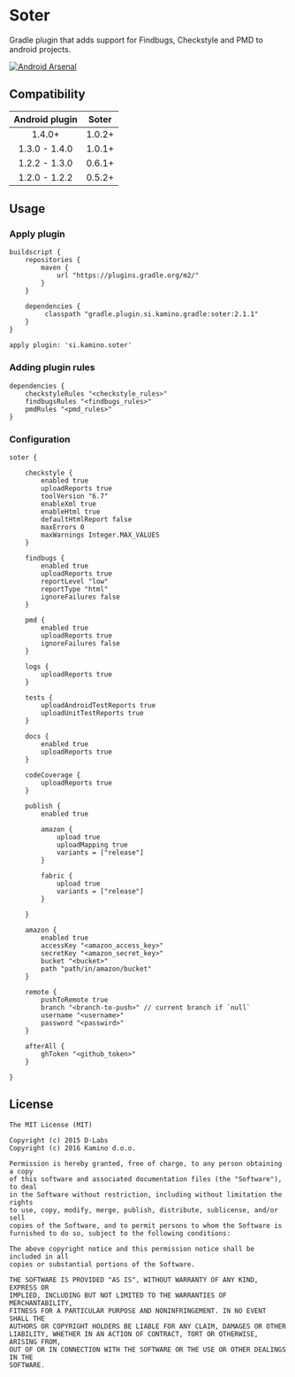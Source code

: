 # Soter

Gradle plugin that adds support for Findbugs, Checkstyle and PMD to android projects.

[![Android Arsenal](https://img.shields.io/badge/Android%20Arsenal-Soter-brightgreen.svg?style=flat)](http://android-arsenal.com/details/1/1842)

## Compatibility

| Android plugin | Soter  |
| :------------: | :----: |
| 1.4.0+         | 1.0.2+ |
| 1.3.0 - 1.4.0  | 1.0.1+ |
| 1.2.2 - 1.3.0  | 0.6.1+ |
| 1.2.0 - 1.2.2  | 0.5.2+ |

## Usage

### Apply plugin

    buildscript {
        repositories {
            maven {
                url "https://plugins.gradle.org/m2/"
            }
        }
    
        dependencies {
             classpath "gradle.plugin.si.kamino.gradle:soter:2.1.1"
        }
    }
    
    apply plugin: 'si.kamino.soter'
    
### Adding plugin rules

    dependencies {
        checkstyleRules "<checkstyle_rules>"
        findbugsRules "<findbugs_rules>"
        pmdRules "<pmd_rules>"
    }
    
### Configuration

    soter {
        
        checkstyle {
            enabled true
            uploadReports true
            toolVersion "6.7"
            enableXml true
            enableHtml true
            defaultHtmlReport false
            maxErrors 0
            maxWarnings Integer.MAX_VALUES
        }
    
        findbugs {
            enabled true
            uploadReports true
            reportLevel "low"
            reportType "html"
            ignoreFailures false
        }
        
        pmd {
            enabled true
            uploadReports true
            ignoreFailures false
        }
        
        logs {
            uploadReports true
        }
        
        tests {
            uploadAndroidTestReports true
            uploadUnitTestReports true
        }

        docs {
            enabled true
            uploadReports true
        }

        codeCoverage {
            uploadReports true
        }
        
        publish {
            enabled true
        
            amazon {
                upload true
                uploadMapping true
                variants = ["release"]
            }

            fabric {
                upload true
                variants = ["release"]
            }

        }

        amazon {
            enabled true
            accessKey "<amazon_access_key>"
            secretKey "<amazon_secret_key>"
            bucket "<bucket>"
            path "path/in/amazon/bucket"
        }
        
        remote {
            pushToRemote true
            branch "<branch-to-push>" // current branch if `null`
            username "<username>"
            password "<passwird>"
        }
        
        afterAll {
            ghToken "<github_token>"
        }
        
    }

## License 

    The MIT License (MIT)
    
    Copyright (c) 2015 D·Labs
    Copyright (c) 2016 Kamino d.o.o.
    
    Permission is hereby granted, free of charge, to any person obtaining a copy
    of this software and associated documentation files (the "Software"), to deal
    in the Software without restriction, including without limitation the rights
    to use, copy, modify, merge, publish, distribute, sublicense, and/or sell
    copies of the Software, and to permit persons to whom the Software is
    furnished to do so, subject to the following conditions:
    
    The above copyright notice and this permission notice shall be included in all
    copies or substantial portions of the Software.
    
    THE SOFTWARE IS PROVIDED "AS IS", WITHOUT WARRANTY OF ANY KIND, EXPRESS OR
    IMPLIED, INCLUDING BUT NOT LIMITED TO THE WARRANTIES OF MERCHANTABILITY,
    FITNESS FOR A PARTICULAR PURPOSE AND NONINFRINGEMENT. IN NO EVENT SHALL THE
    AUTHORS OR COPYRIGHT HOLDERS BE LIABLE FOR ANY CLAIM, DAMAGES OR OTHER
    LIABILITY, WHETHER IN AN ACTION OF CONTRACT, TORT OR OTHERWISE, ARISING FROM,
    OUT OF OR IN CONNECTION WITH THE SOFTWARE OR THE USE OR OTHER DEALINGS IN THE
    SOFTWARE.
